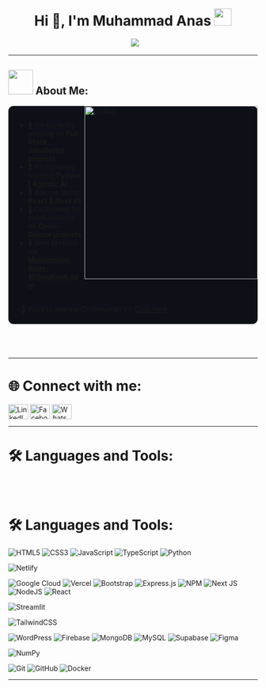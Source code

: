 <h1 align="center">Hi 👋, I'm Muhammad Anas <img src="https://media.giphy.com/media/hvRJCLFzcasrR4ia7z/giphy.gif" width="35"></h1>

<p align="center">
  <img src="https://readme-typing-svg.herokuapp.com?lines=MERN+Stack+Web+Developer;JavaScript+|+Node.js+|+React.js+|+Next.js;HTML5+|+Tailwind+CSS+|+MongoDB;Exploring+Agentic+AI+|+Docker;Python+|+AI+Integrations&center=true&width=500&height=50">
</p>

---

<h2><img src="https://user-images.githubusercontent.com/63050133/156777293-72a6e681-2582-4a9d-ad92-09d1181d47c7.gif" width="50px" height="50px"> About Me:</h2>

<img align="right" alt="coding" width="350" src="https://cdn.dribbble.com/users/1162077/screenshots/3848914/programmer.gif">

<div align="left" style="background-color: #0d1117; padding: 15px; border-radius: 10px; border: 1px solid #30363d; margin-bottom: 20px;">
    
- 🔭 I’m currently working on **Full-Stack JavaScript projects**
- 🌱 I’m currently learning **Python | Agentic AI**
- 💬 Ask me about **React & Next JS**
- 🤝 I’m looking for collaborations on **Open-Source projects**
- 📧 How to reach me **Muhammad-Anas-16@outlook.com**
<br>
- 📄 Want to see my CV/Resume? 👉 <a href="[https://drive.google.com/file/d/1SuETPnHhOIsKwoTs0tojI6m8vD7Jcm9I/view?usp=sharing](https://drive.google.com/file/d/12DNiCUjN4An5Va4MOL3CkTeUI1tz9hJD/view)" target="_blank">Click here</a>
    
</div>

<br/>
<br/>

---

<h1 align="left">🌐 Connect with me:</h1>
<p align="left">
<a href="https://www.linkedin.com/in/muhammad-anas16/" target="blank"><img align="center" src="https://raw.githubusercontent.com/rahuldkjain/github-profile-readme-generator/master/src/images/icons/Social/linked-in-alt.svg" alt="LinkedIn" height="30" width="40" /></a>
<a href="https://www.facebook.com/muhammadanashanif16" target="blank"><img align="center" src="https://raw.githubusercontent.com/rahuldkjain/github-profile-readme-generator/master/src/images/icons/Social/facebook.svg" alt="Facebook" height="30" width="40" /></a>
<a href="https://wa.me/923182834203" target="blank"><img align="center" src="https://raw.githubusercontent.com/maurodesouza/profile-readme-generator/master/dist/assets/icons/social/whatsapp.svg" alt="WhatsApp" height="30" width="40" /></a>
<!-- <a href="https://instagram.com/bilal._waleed" target="blank"><img align="center" src="https://raw.githubusercontent.com/rahuldkjain/github-profile-readme-generator/master/src/images/icons/Social/instagram.svg" alt="bilal._waleed" height="30" width="40" /></a> -->
</p>

---

<h1 align="left">🛠️ Languages and Tools:</h1>

<br/>
<br/>
<h1 align="left">🛠️ Languages and Tools:</h1>

![HTML5](https://img.shields.io/badge/html5-%23E34F26.svg?style=for-the-badge&logo=html5&logoColor=white) 
![CSS3](https://img.shields.io/badge/css3-%231572B6.svg?style=for-the-badge&logo=css3&logoColor=white) 
![JavaScript](https://img.shields.io/badge/javascript-%23323330.svg?style=for-the-badge&logo=javascript&logoColor=%23F7DF1E) 
![TypeScript](https://img.shields.io/badge/typescript-%23007ACC.svg?style=for-the-badge&logo=typescript&logoColor=white) 
![Python](https://img.shields.io/badge/python-3670A0?style=for-the-badge&logo=python&logoColor=ffdd54) 

![Netlify](https://img.shields.io/badge/netlify-%23000000.svg?style=for-the-badge&logo=netlify&logoColor=%2300C7B7) 

![Google Cloud](https://img.shields.io/badge/GoogleCloud-%234285F4.svg?style=for-the-badge&logo=google-cloud&logoColor=white) 
![Vercel](https://img.shields.io/badge/vercel-%23000000.svg?style=for-the-badge&logo=vercel&logoColor=white) 
![Bootstrap](https://img.shields.io/badge/bootstrap-%238511FA.svg?style=for-the-badge&logo=bootstrap&logoColor=white) 
![Express.js](https://img.shields.io/badge/express.js-%23404d59.svg?style=for-the-badge&logo=express&logoColor=%2361DAFB) 
![NPM](https://img.shields.io/badge/NPM-%23CB3837.svg?style=for-the-badge&logo=npm&logoColor=white) 
![Next JS](https://img.shields.io/badge/Next-black?style=for-the-badge&logo=next.js&logoColor=white) 
![NodeJS](https://img.shields.io/badge/node.js-6DA55F?style=for-the-badge&logo=node.js&logoColor=white) 
![React](https://img.shields.io/badge/react-%2320232a.svg?style=for-the-badge&logo=react&logoColor=%2361DAFB) 

![Streamlit](https://img.shields.io/badge/Streamlit-%23FE4B4B.svg?style=for-the-badge&logo=streamlit&logoColor=white) 

![TailwindCSS](https://img.shields.io/badge/tailwindcss-%2338B2AC.svg?style=for-the-badge&logo=tailwind-css&logoColor=white) 

![WordPress](https://img.shields.io/badge/WordPress-%23117AC9.svg?style=for-the-badge&logo=WordPress&logoColor=white) 
![Firebase](https://img.shields.io/badge/firebase-a08021?style=for-the-badge&logo=firebase&logoColor=ffcd34) 
![MongoDB](https://img.shields.io/badge/MongoDB-%234ea94b.svg?style=for-the-badge&logo=mongodb&logoColor=white) 
![MySQL](https://img.shields.io/badge/mysql-4479A1.svg?style=for-the-badge&logo=mysql&logoColor=white) 
![Supabase](https://img.shields.io/badge/Supabase-3ECF8E?style=for-the-badge&logo=supabase&logoColor=white) 
![Figma](https://img.shields.io/badge/figma-%23F24E1E.svg?style=for-the-badge&logo=figma&logoColor=white) 

![NumPy](https://img.shields.io/badge/numpy-%23013243.svg?style=for-the-badge&logo=numpy&logoColor=white) 

![Git](https://img.shields.io/badge/git-%23F05033.svg?style=for-the-badge&logo=git&logoColor=white) 
![GitHub](https://img.shields.io/badge/github-%23121011.svg?style=for-the-badge&logo=github&logoColor=white) 
![Docker](https://img.shields.io/badge/docker-%230db7ed.svg?style=for-the-badge&logo=docker&logoColor=white)
<!-- (https://img.shields.io/badge/tailwindcss-%2338B2AC.svg?style=for-the-badge&logo=tailwind-css&logoColor=white) ![WordPress] -->

---

<!-- # 📊 GitHub Stats:

<p align="center">
    <img src="https://github-readme-stats.vercel.app/api/top-langs/?username=muhammad-anas16&theme=dark&hide_border=false&include_all_commits=true&count_private=true&layout=compact" alt="Top Languages" /><br/>
    <img src="https://github-readme-stats.vercel.app/api?username=muhammad-anas16&theme=dark&hide_border=false&include_all_commits=false&count_private=false" alt="GitHub Stats" /><br/>
    <img src="https://github-readme-streak-stats.herokuapp.com/?user=muhammad-anas16&theme=dark&hide_border=false" alt="GitHub Streak" /><br/>
</p>

## 🏆 GitHub Trophies:

<p align="center">
    <a href="https://github.com/ryo-ma/github-profile-trophy">
        <img src="https://github-profile-trophy.vercel.app/?username=muhammad-anas16&theme=onedark" alt="GitHub Trophies" />
    </a>
</p>

##  🔝 Top Contributed Repo
<p align="center">
    <img src="https://github-contributor-stats.vercel.app/api?username=muhammad-anas16&limit=5&theme=dark&combine_all_yearly_contributions=true" alt="Top Contributed Repo" /> <br/>
</p>

### ✍️ Random Dev Quote
<p align="center">
    <img src="https://quotes-github-readme.vercel.app/api?type=horizontal&theme=radical" alt="Random Dev Quote" />
</p>

---

<p align="center">
    [![](https://visitcount.itsvg.in/api?id=muhammad-anas16&icon=4&color=4)](https://visitcount.itsvg.in)
</p> -->
